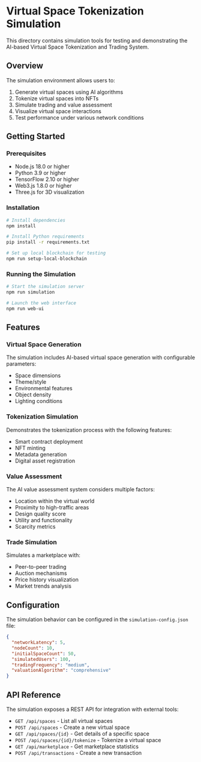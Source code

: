 # Virtual Space Tokenization Simulation

This directory contains simulation tools for testing and demonstrating the AI-based Virtual Space Tokenization and Trading System.

## Overview

The simulation environment allows users to:

1. Generate virtual spaces using AI algorithms
2. Tokenize virtual spaces into NFTs
3. Simulate trading and value assessment
4. Visualize virtual space interactions
5. Test performance under various network conditions

## Getting Started

### Prerequisites

- Node.js 18.0 or higher
- Python 3.9 or higher
- TensorFlow 2.10 or higher
- Web3.js 1.8.0 or higher
- Three.js for 3D visualization

### Installation

```bash
# Install dependencies
npm install

# Install Python requirements
pip install -r requirements.txt

# Set up local blockchain for testing
npm run setup-local-blockchain
```

### Running the Simulation

```bash
# Start the simulation server
npm run simulation

# Launch the web interface
npm run web-ui
```

## Features

### Virtual Space Generation

The simulation includes AI-based virtual space generation with configurable parameters:

- Space dimensions
- Theme/style
- Environmental features
- Object density
- Lighting conditions

### Tokenization Simulation

Demonstrates the tokenization process with the following features:

- Smart contract deployment
- NFT minting
- Metadata generation
- Digital asset registration

### Value Assessment

The AI value assessment system considers multiple factors:

- Location within the virtual world
- Proximity to high-traffic areas
- Design quality score
- Utility and functionality
- Scarcity metrics

### Trade Simulation

Simulates a marketplace with:

- Peer-to-peer trading
- Auction mechanisms
- Price history visualization
- Market trends analysis

## Configuration

The simulation behavior can be configured in the `simulation-config.json` file:

```json
{
  "networkLatency": 5,
  "nodeCount": 10,
  "initialSpaceCount": 50,
  "simulatedUsers": 100,
  "tradingFrequency": "medium",
  "valuationAlgorithm": "comprehensive"
}
```

## API Reference

The simulation exposes a REST API for integration with external tools:

- `GET /api/spaces` - List all virtual spaces
- `POST /api/spaces` - Create a new virtual space
- `GET /api/spaces/{id}` - Get details of a specific space
- `POST /api/spaces/{id}/tokenize` - Tokenize a virtual space
- `GET /api/marketplace` - Get marketplace statistics
- `POST /api/transactions` - Create a new transaction
